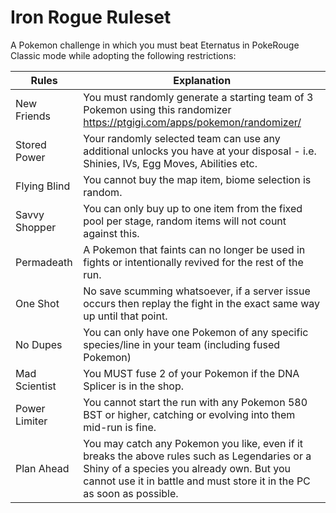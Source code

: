 # Iron Rogue Ruleset
A Pokemon challenge in which you must beat Eternatus in PokeRouge Classic mode while adopting the following restrictions:



| Rules | Explanation |
| ------------- | ------------- |
| New Friends  | You must randomly generate a starting team of 3 Pokemon using this randomizer https://ptgigi.com/apps/pokemon/randomizer/   |
| Stored Power  | Your randomly selected team can use any additional unlocks you have at your disposal - i.e. Shinies, IVs, Egg Moves, Abilities etc.  |
| Flying Blind | You cannot buy the map item, biome selection is random.  |
| Savvy Shopper | You can only buy up to one item from the fixed pool per stage, random items will not count against this. |
| Permadeath | A Pokemon that faints can no longer be used in fights or intentionally revived for the rest of the run.  |
| One Shot | No save scumming whatsoever, if a server issue occurs then replay the fight in the exact same way up until that point. |
| No Dupes | You can only have one Pokemon of any specific species/line in your team (including fused Pokemon)  |
| Mad Scientist | You MUST fuse 2 of your Pokemon if the DNA Splicer is in the shop. |
| Power Limiter | You cannot start the run with any Pokemon 580 BST or higher, catching or evolving into them mid-run is fine.  |
| Plan Ahead | You may catch any Pokemon you like, even if it breaks the above rules such as Legendaries or a Shiny of a species you already own. But you cannot use it in battle and must store it in the PC as soon as possible.  |
